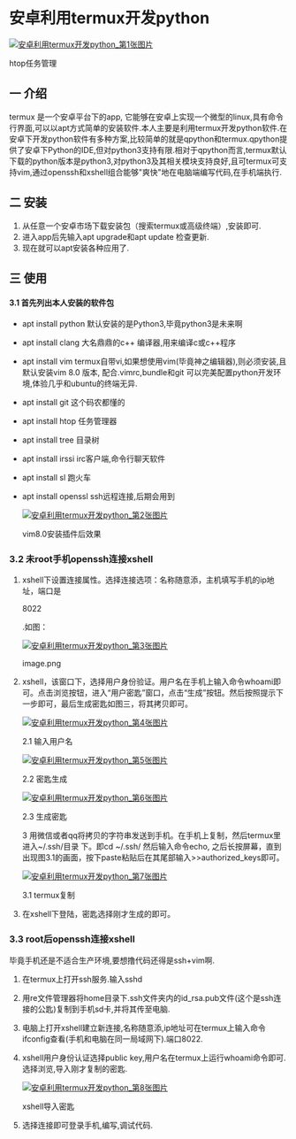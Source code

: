 # 安卓利用termux开发python



[![安卓利用termux开发python_第1张图片](https://img.it610.com/image/info10/556438ac32a145b79c2e6f1a610b93c5.jpg)](https://img.it610.com/image/info10/556438ac32a145b79c2e6f1a610b93c5.jpg)

htop任务管理

## 一 介绍

termux 是一个安卓平台下的app, 它能够在安卓上实现一个微型的linux,具有命令行界面,可以以apt方式简单的安装软件.本人主要是利用termux开发python软件.在安卓下开发python软件有多种方案,比较简单的就是qpython和termux.qpython提供了安卓下Python的IDE,但对python3支持有限.相对于qpython而言,termux默认下载的python版本是python3,对python3及其相关模块支持良好,且可termux可支持vim,通过openssh和xshell组合能够"爽快"地在电脑端编写代码,在手机端执行.

## 二 安装

1. 从任意一个安卓市场下载安装包（搜索termux或高级终端）,安装即可.
2. 进入app后先输入apt upgrade和apt update 检查更新.
3. 现在就可以apt安装各种应用了.

## 三 使用

#### 3.1 首先列出本人安装的软件包

- apt install python 默认安装的是Python3,毕竟python3是未来啊

- apt install clang 大名鼎鼎的c++ 编译器,用来编译c或c++程序

- apt install vim termux自带vi,如果想使用vim(毕竟神之编辑器),则必须安装,且默认安装vim 8.0 版本, 配合.vimrc,bundle和git 可以完美配置python开发环境,体验几乎和ubuntu的终端无异.

- apt install git 这个码农都懂的

- apt install htop 任务管理器

- apt install tree 目录树

- apt install irssi irc客户端,命令行聊天软件

- apt install sl 跑火车

- apt install openssl ssh远程连接,后期会用到

  [![安卓利用termux开发python_第2张图片](https://img.it610.com/image/info10/9e72e22d62504ecb8561491b6dedf5ba.jpg)](https://img.it610.com/image/info10/9e72e22d62504ecb8561491b6dedf5ba.jpg)

  vim8.0安装插件后效果

### 3.2 未root手机openssh连接xshell

1. xshell下设置连接属性。选择连接选项：名称随意添，主机填写手机的ip地址，端口是

   8022

   .如图：

   [![安卓利用termux开发python_第3张图片](https://img.it610.com/image/info10/aedb834a652c438eacd8d8bebdf02bd3.jpg)](https://img.it610.com/image/info10/aedb834a652c438eacd8d8bebdf02bd3.jpg)

   image.png

2. xshell，该窗口下，选择用户身份验证。用户名在手机上输入命令whoami即可。点击浏览按钮，进入“用户密匙”窗口，点击“生成”按钮。然后按照提示下一步即可，最后生成密匙如图三，将其拷贝即可。

   [![安卓利用termux开发python_第4张图片](https://img.it610.com/image/info10/049bf6b3e3be42368a0e3ff7ede1e19c.jpg)](https://img.it610.com/image/info10/049bf6b3e3be42368a0e3ff7ede1e19c.jpg)

   2.1 输入用户名

   [![安卓利用termux开发python_第5张图片](https://img.it610.com/image/info10/d8ac80ec7dd642e78173c6555df14567.png)](https://img.it610.com/image/info10/d8ac80ec7dd642e78173c6555df14567.png)

   2.2 密匙生成

   [![安卓利用termux开发python_第6张图片](https://img.it610.com/image/info10/22b5aafed85d4f4fa320f975cf61765f.jpg)](https://img.it610.com/image/info10/22b5aafed85d4f4fa320f975cf61765f.jpg)

   2.3 生成密匙

   3 用微信或者qq将拷贝的字符串发送到手机。在手机上复制，然后termux里进入~/.ssh/目录 下。即cd ~/.ssh/ 然后输入命令echo, 之后长按屏幕，直到出现图3.1的画面，按下paste粘贴后在其尾部输入>>authorized_keys即可。

   [![安卓利用termux开发python_第7张图片](https://img.it610.com/image/info10/9b67436e9e584520be2e0b3e9c4010eb.jpg)](https://img.it610.com/image/info10/9b67436e9e584520be2e0b3e9c4010eb.jpg)

   3.1 termux复制

3. 在xshell下登陆，密匙选择刚才生成的即可。

### 3.3 root后openssh连接xshell

毕竟手机还是不适合生产环境,要想撸代码还得是ssh+vim啊.

1. 在termux上打开ssh服务.输入sshd

2. 用re文件管理器将home目录下.ssh文件夹内的id_rsa.pub文件(这个是ssh连接的公匙)复制到手机sd卡,并将其传至电脑.

3. 电脑上打开xshell建立新连接,名称随意添,ip地址可在termux上输入命令ifconfig查看(手机和电脑在同一局域网下).端口8022.

4. xshell用户身份认证选择public key,用户名在termux上运行whoami命令即可.选择浏览,导入刚才复制的密匙.

   [![安卓利用termux开发python_第8张图片](https://img.it610.com/image/info10/d7a5bfe228ba4950ba7d200364c55015.jpg)](https://img.it610.com/image/info10/d7a5bfe228ba4950ba7d200364c55015.jpg)

   xshell导入密匙

5. 选择连接即可登录手机,编写,调试代码.